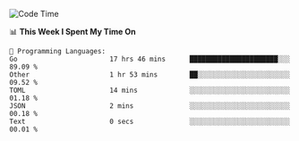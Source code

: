 <!--START_SECTION:waka-->
![Code Time](http://img.shields.io/badge/Code%20Time-619%20hrs%2013%20mins-blue)

📊 **This Week I Spent My Time On** 

```text
💬 Programming Languages: 
Go                       17 hrs 46 mins      ██████████████████████░░░   89.09 % 
Other                    1 hr 53 mins        ██░░░░░░░░░░░░░░░░░░░░░░░   09.52 % 
TOML                     14 mins             ░░░░░░░░░░░░░░░░░░░░░░░░░   01.18 % 
JSON                     2 mins              ░░░░░░░░░░░░░░░░░░░░░░░░░   00.18 % 
Text                     0 secs              ░░░░░░░░░░░░░░░░░░░░░░░░░   00.01 % 
```


<!--END_SECTION:waka-->